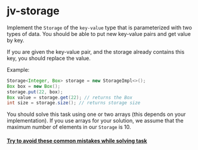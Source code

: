 # jv-storage

Implement the `Storage` of the `key-value` type that is parameterized with two types of data. 
You should be able to put new key-value pairs and get value by key.

If you are given the key-value pair, and the storage already contains this key,
you should replace the value.

Example:
```java
Storage<Integer, Box> storage = new StorageImpl<>(); 
Box box = new Box();
storage.put(22, box); 
Box value = storage.get(22); // returns the Box
int size = storage.size(); // returns storage size
```
You should solve this task using one or two arrays (this depends on your implementation). 
If you use arrays for your solution, we assume that the maximum number of elements 
in our `Storage` is 10.

#### [Try to avoid these common mistakes while solving task](./checklist.md)
